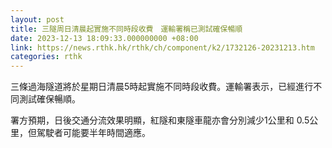 ```yaml
---
layout: post
title: 三隧周日清晨起實施不同時段收費　運輸署稱已測試確保暢順
date: 2023-12-13 18:09:33.000000000 +08:00
link: https://news.rthk.hk/rthk/ch/component/k2/1732126-20231213.htm
categories: rthk
---
```


三條過海隧道將於星期日清晨5時起實施不同時段收費。運輸署表示，已經進行不同測試確保暢順。

署方預期，日後交通分流效果明顯，紅隧和東隧車龍亦會分別減少1公里和 0.5公里，但駕駛者可能要半年時間適應。

